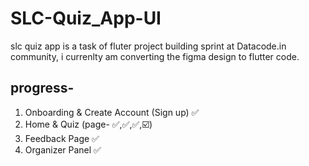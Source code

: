 # SLC-Quiz_App-UI

slc quiz app is a task of fluter project building sprint at Datacode.in community, i currenlty am converting the figma design to flutter code.

## progress-

1. Onboarding & Create Account (Sign up) ✅
2. Home & Quiz (page- ✅,✅,✅,☑️)
3. Feedback Page ✅
4. Organizer Panel ✅
